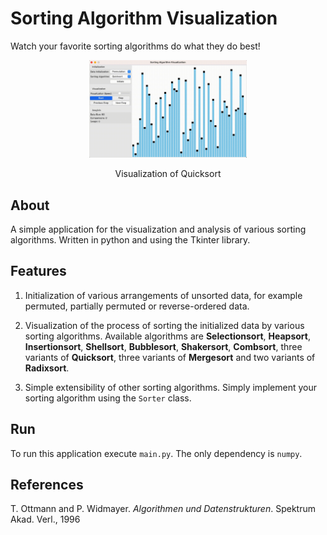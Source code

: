 # Sorting Algorithm Visualization

Watch your favorite sorting algorithms do what they do best!

  <p align="center">
    <img src="image/quicksort.gif" width="50%" alt="Visualization of Quicksort"/>
  </p>
  <p align=center>
  Visualization of Quicksort
  </p>

## About
A simple application for the visualization and analysis of various sorting algorithms. Written in python and using the Tkinter library.

## Features
1. Initialization of various arrangements of unsorted data, for example permuted, partially permuted or reverse-ordered data.

2. Visualization of the process of sorting the initialized data by various sorting algorithms. Available algorithms are **Selectionsort**, **Heapsort**,  **Insertionsort**, **Shellsort**, **Bubblesort**, **Shakersort**, **Combsort**, three variants of **Quicksort**, three variants of **Mergesort** and two variants of **Radixsort**.

3. Simple extensibility of other sorting algorithms. Simply implement your sorting algorithm using the `Sorter` class.


## Run
To run this application execute `main.py`. The only dependency is `numpy`.

## References

T. Ottmann and P. Widmayer. *Algorithmen und Datenstrukturen*. Spektrum Akad. Verl., 1996
